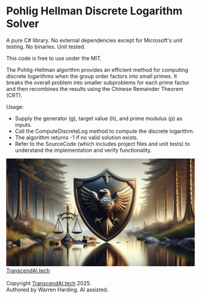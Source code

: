 # Pohlig Hellman Discrete Logarithm Solver

A pure C# library. No external dependencies except for Microsoft's unit testing. No binaries. Unit tested.

This code is free to use under the MIT.

The Pohlig-Hellman algorithm provides an efficient method for computing discrete logarithms when the group order factors into small primes. It breaks the overall problem into smaller subproblems for each prime factor and then recombines the results using the Chinese Remainder Theorem (CRT).

Usage:
- Supply the generator (g), target value (h), and prime modulus (p) as inputs.
- Call the ComputeDiscreteLog method to compute the discrete logarithm.
- The algorithm returns -1 if no valid solution exists.
- Refer to the SourceCode (which includes project files and unit tests) to understand the implementation and verify functionality.

![AI Image](aiimage.jpg)
[TranscendAI.tech](https://TranscendAI.tech)<br>
<br>
Copyright [TranscendAI.tech](https://TranscendAI.tech) 2025.</br>
Authored by Warren Harding. AI assisted.